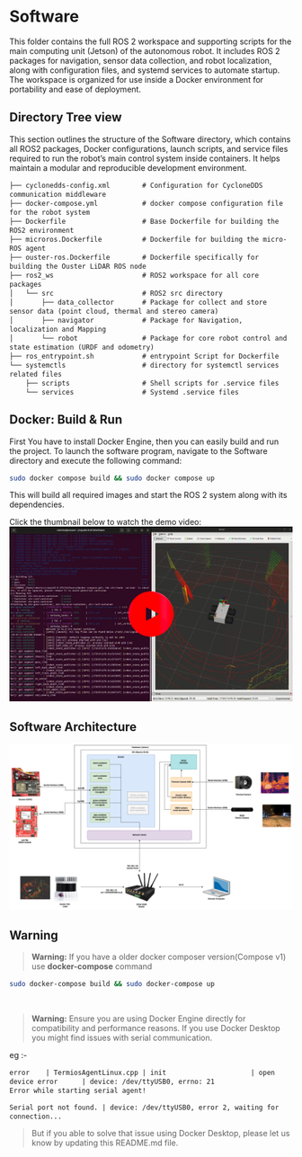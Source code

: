 # Software
This folder contains the full ROS 2 workspace and supporting scripts for the main computing unit (Jetson) of the autonomous robot. It includes ROS 2 packages for navigation, sensor data collection, and robot localization, along with configuration files, and systemd services to automate startup. The workspace is organized for use inside a Docker environment for portability and ease of deployment.

## Directory Tree view
This section outlines the structure of the Software directory, which contains all ROS2 packages, Docker configurations, launch scripts, and service files required to run the robot’s main control system inside containers. It helps maintain a modular and reproducible development environment.

```
├── cyclonedds-config.xml        # Configuration for CycloneDDS communication middleware
├── docker-compose.yml           # docker compose configuration file for the robot system
├── Dockerfile                   # Base Dockerfile for building the ROS2 environment
├── microros.Dockerfile          # Dockerfile for building the micro-ROS agent
├── ouster-ros.Dockerfile        # Dockerfile specifically for building the Ouster LiDAR ROS node
├── ros2_ws                      # ROS2 workspace for all core packages
│   └── src                      # ROS2 src directory
│       ├── data_collector       # Package for collect and store sensor data (point cloud, thermal and stereo camera)
│       ├── navigator            # Package for Navigation, localization and Mapping
│       └── robot                # Package for core robot control and state estimation (URDF and odometry)
├── ros_entrypoint.sh            # entrypoint Script for Dockerfile
└── systemctls                   # directory for systemctl services related files
    ├── scripts                  # Shell scripts for .service files
    └── services                 # Systemd .service files
```

## Docker: Build & Run
First You have to install Docker Engine, then you can easily build and run the project. To launch the software program, navigate to the Software directory and execute the following command:

```bash
sudo docker compose build && sudo docker compose up
```
This will build all required images and start the ROS 2 system along with its dependencies.

Click the thumbnail below to watch the demo video:
[![Watch the video](../Documents/readme_resource/video_thumbnail2.png)](https://youtu.be/bKZ6i2iMwEY?si=wWfmDxZEH7T19WWM)

## Software Architecture

![tf tree](../Documents/readme_resource/snower_docker_arch.drawio.png)


## Warning

> **Warning:**
> If you have a older docker composer version(Compose v1) use **docker-compose** command 
```bash
sudo docker-compose build && sudo docker-compose up
```

<br>

> **Warning:**
> Ensure you are using Docker Engine directly for compatibility and performance reasons. If you use Docker Desktop you might find issues with serial communication. 

eg :-
```
error    | TermiosAgentLinux.cpp | init                     | open device error      | device: /dev/ttyUSB0, errno: 21
Error while starting serial agent!
```
```
Serial port not found. | device: /dev/ttyUSB0, error 2, waiting for connection...
```

> But if you able to solve that issue using Docker Desktop, please let us know by updating this README.md file.